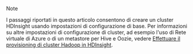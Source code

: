 
> [!NOTE]
> I passaggi riportati in questo articolo consentono di creare un cluster HDInsight usando impostazioni di configurazione di base. Per informazioni su altre impostazioni di configurazione di cluster, ad esempio l'uso di Rete virtuale di Azure o di un metastore per Hive e Oozie, vedere [Effettuare il provisioning di cluster Hadoop in HDInsight](../articles/hdinsight/hdinsight-provision-clusters.md).
> 
> 



<!--HONumber=Nov16_HO3-->


